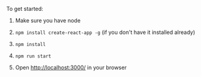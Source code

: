 To get started:

1. Make sure you have node

2. `npm install create-react-app -g` (if you don't have it installed already)

3. `npm install`

4. `npm run start`

5. Open [http://localhost:3000/](http://localhost:3000/) in your browser
